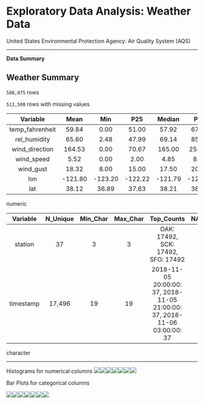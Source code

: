 Exploratory Data Analysis: Weather Data
================

United States Environmental Protection Agency: Air Quality System (AQS)

------------------------------------------------------------------------

**Data Summary**

## **Weather Summary**

`588,075` rows

`513,500` rows with missing values

| Variable | Mean | Min | P25 | Median | P75 | Max | NA_Count | NA_Percentage |
|:--:|:--:|:--:|:--:|:--:|:--:|:--:|:--:|:--:|
| temp_fahrenheit | 59.84 | 0.00 | 51.00 | 57.92 | 67.40 | 147.20 | 9,514 | 2% |
| rel_humidity | 65.60 | 2.48 | 47.99 | 69.14 | 85.28 | 107.07 | 11,860 | 2% |
| wind_direction | 164.53 | 0.00 | 70.67 | 165.00 | 258.00 | 360.00 | 5,113 | 1% |
| wind_speed | 5.52 | 0.00 | 2.00 | 4.85 | 8.00 | 152.00 | 1,216 | 0% |
| wind_gust | 18.32 | 8.00 | 15.00 | 17.50 | 20.50 | 160.00 | 512,330 | 87% |
| lon | -121.80 | -123.20 | -122.22 | -121.79 | -121.41 | -120.75 | 0 |  |
| lat | 38.12 | 36.89 | 37.63 | 38.21 | 38.67 | 39.22 | 0 |  |

numeric

| Variable | N_Unique | Min_Char | Max_Char | Top_Counts | NA_Count | NA_Percentage |
|:--:|:--:|:--:|:--:|:--:|:--:|:--:|
| station | 37 | 3 | 3 | OAK: 17492, SCK: 17492, SFO: 17492 | 0 |  |
| timestamp | 17,496 | 19 | 19 | 2018-11-05 20:00:00: 37, 2018-11-05 21:00:00: 37, 2018-11-06 03:00:00: 37 | 0 |  |

character

------------------------------------------------------------------------

Histograms for numerical columns
![](../docs/plots/hist-1.png)<!-- -->![](../docs/plots/hist-2.png)<!-- -->![](../docs/plots/hist-3.png)<!-- -->![](../docs/plots/hist-4.png)<!-- -->![](../docs/plots/hist-5.png)<!-- -->![](../docs/plots/hist-6.png)<!-- -->![](../docs/plots/hist-7.png)<!-- -->

Bar Plots for categorical columns

![](../docs/plots/bar-plots-1.png)<!-- -->![](../docs/plots/bar-plots-2.png)<!-- -->![](../docs/plots/bar-plots-3.png)<!-- -->![](../docs/plots/bar-plots-4.png)<!-- -->![](../docs/plots/bar-plots-5.png)<!-- -->![](../docs/plots/bar-plots-6.png)<!-- -->![](../docs/plots/bar-plots-7.png)<!-- -->

<!-- # FIRE CALCULATION -->
<!-- ```{r} -->
<!-- # Create a combined score based on distance and recency -->
<!-- fire_impact <- purpleair_fires_df %>% -->
<!--   mutate( -->
<!--     recency_weight = 1 + max(0, fire_days1 - fire_days2), -->
<!--     distance_weight = 1 / fire_distance, -->
<!--     impact_score = recency_weight * distance_weight -->
<!--   ) %>% -->
<!--   group_by(sensor_index, sensor_date) %>% -->
<!--   slice_max(impact_score)  # Keep fire with highest impact score for each sensor and date -->
<!-- ``` -->
